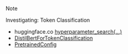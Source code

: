 <br>

> [!NOTE]
> Investigating: Token Classification
> * huggingface.co [hyperparameter_search(...)](https://huggingface.co/docs/transformers/hpo_train)
> * [DistilBertForTokenClassification](https://huggingface.co/docs/transformers/model_doc/distilbert#transformers.DistilBertForTokenClassification)
> * [PretrainedConfig](https://huggingface.co/docs/transformers/v4.44.2/en/main_classes/configuration#transformers.PretrainedConfig)

<br>
<br>

<br>
<br>

<br>
<br>

<br>
<br>
